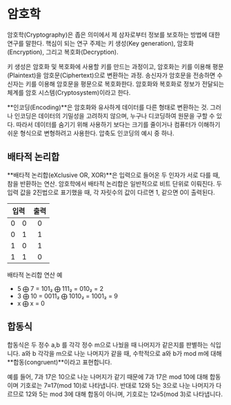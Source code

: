 # 암호학

암호학(Cryptography)은 좁은 의미에서 제 삼자로부터 정보를 보호하는 방법에 대한 연구를 말한다. 핵심이 되는 연구 주제는 키 생성(Key generation), 암호화(Encryption), 그리고 복호화(Decryption).

키 생성은 암호화 및 복호화에 사용할 키를 만드는 과정이고, 암호화는 키를 이용해 평문(Plaintext)을 암호문(Ciphertext)으로 변환하는 과정. 송신자가 암호문을 전송하면 수신자는 키를 이용해 암호문을 평문으로 복호화한다. 암호화와 복호화로 정보가 전달되는 체계를 암호 시스템(Cryptosystem)이라고 한다.

**인코딩(Encoding)**은 암호화와 유사하게 데이터를 다른 형태로 변환하는 것. 그러나 인코딩은 데이터의 기밀성을 고려하지 않으며, 누구나 디코딩하여 원문을 구할 수 있다. 따라서 데이터를 숨기기 위해 사용하기 보다는 크기를 줄이거나 컴퓨터가 이해하기 쉬운 형식으로 변형하려고 사용한다. 압축도 인코딩의 예시 중 하나.

## 배타적 논리합

**배타적 논리합(eXclusive OR, XOR)**은 입력으로 들어온 두 인자가 서로 다를 때, 참을 반환하는 연산. 암호학에서 배타적 논리합은 일반적으로 비트 단위로 이뤄진다. 두 입력 값을 2진법으로 표기했을 때, 각 자릿수의 값이 다르면 1, 같으면 0이 출력된다.

<table style="text-align: center;">
<thead>
<tr>
<th colspan="2">입력</th>
<th>출력</th>
</tr>
</thead>
<tbody>
<tr>
<td>0</td>
<td>0</td>
<td>0</td>
</tr>
<tr>
<td>0</td>
<td>1</td>
<td>1</td>
</tr>
<tr>
<td>1</td>
<td>0</td>
<td>1</td>
</tr>
<tr>
<td>1</td>
<td>1</td>
<td>0</td>
</tr>
</tbody>
</table>

배타적 논리합 연산 예

- 5 ⨁ 7 = 101₂ ⨁ 111₂ = 010₂ = 2
- 3 ⨁ 10 = 0011₂ ⨁ 1010₂ = 1001₂ = 9
- x ⨁ x = 0

## 합동식

합동식은 두 정수 a,b 를 각각 정수 m으로 나눴을 때 나머지가 같은지를 판별하는 식입니다. a와 b 각각을 m으로 나눈 나머지가 같을 때, 수학적으로 a와 b가 mod m에 대해 **합동(congruent)**이라고 표현합니다.

예를 들어, 7과 17은 10으로 나눈 나머지가 같기 때문에 7과 17은 mod 10에 대해 합동이며 기호로는 7≡17(mod 10)로 나타냅니다. 반대로 12와 5는 3으로 나눈 나머지가 다르므로 12와 5는 mod 3에 대해 합동이 아니며, 기호로는 12≡5(mod 3)로 나타냅니다.
